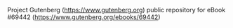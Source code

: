 Project Gutenberg (https://www.gutenberg.org) public repository for
eBook #69442 (https://www.gutenberg.org/ebooks/69442)
